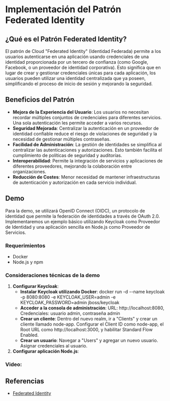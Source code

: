 # Implementación del Patrón Federated Identity

## ¿Qué es el Patrón Federated Identity?

El patrón de Cloud "Federated Identity" (Identidad Federada) permite a los usuarios autenticarse en una aplicación usando credenciales de una identidad proporcionada por un tercero de confianza (como Google, Facebook, o un proveedor de identidad corporativa). Esto significa que en lugar de crear y gestionar credenciales únicas para cada aplicación, los usuarios pueden utilizar una identidad centralizada que ya poseen, simplificando el proceso de inicio de sesión y mejorando la seguridad.

## Beneficios del Patrón

- **Mejora de la Experiencia del Usuario**: Los usuarios no necesitan recordar múltiples conjuntos de credenciales para diferentes servicios. Una sola autenticación les permite acceder a varios recursos.
- **Seguridad Mejorada**: Centralizar la autenticación en un proveedor de identidad confiable reduce el riesgo de violaciones de seguridad y la necesidad de gestionar múltiples contraseñas.
- **Facilidad de Administración**: La gestión de identidades se simplifica al centralizar las autenticaciones y autorizaciones. Esto también facilita el cumplimiento de políticas de seguridad y auditorías.
- **Interoperabilidad**: Permite la integración de servicios y aplicaciones de diferentes proveedores, mejorando la colaboración entre organizaciones.
- **Reducción de Costes**: Menor necesidad de mantener infraestructuras de autenticación y autorización en cada servicio individual.

## Demo

Para la demo, se utilizará OpenID Connect (OIDC), un protocolo de identidad que permite la federación de identidades a través de OAuth 2.0. Implementaremos un ejemplo básico utilizando Keycloak como Proveedor de Identidad y una aplicación sencilla en Node.js como Proveedor de Servicios.

### Requerimientos
* Docker
* Node.js y npm

### Consideraciones técnicas de la demo
1. **Configurar Keycloak**:
    * **Instalar Keycloak utilizando Docker**: docker run -d --name keycloak -p 8080:8080 -e KEYCLOAK_USER=admin -e KEYCLOAK_PASSWORD=admin jboss/keycloak
    * **Acceder a la consola de administración**: URL: http://localhost:8080, Credenciales: usuario admin, contraseña admin
    * **Crear un cliente**: Dentro del nuevo realm, ir a "Clients" y crear un cliente llamado node-app. Configurar el Client ID como node-app, el Root URL como http://localhost:3000, y habilitar Standard Flow Enabled.
    * **Crear un usuario**: Navegar a "Users" y agregar un nuevo usuario. Asignar credenciales al usuario.
2. **Configurar aplicación Node.js**:


### Video: 


## Referencias
* [Federated Identity](https://learn.microsoft.com/es-es/azure/architecture/patterns/federated-identity)